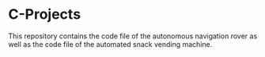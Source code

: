 # C-Projects
This repository contains the code file of the autonomous navigation rover as well as the code file of the automated snack vending machine.
